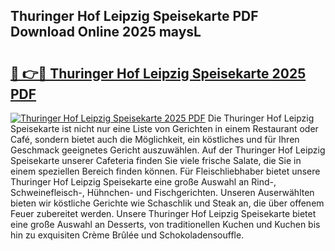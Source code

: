 ## Thuringer Hof Leipzig Speisekarte PDF Download Online 2025 maysL

# <h2><a href="http://gca09jc.nevu.top/?p=Thuringer+Hof+Leipzig+Speisekarte">🔗 👉🔴 Thuringer Hof Leipzig Speisekarte 2025 PDF</a></h2>

[![Thuringer Hof Leipzig Speisekarte 2025 PDF](https://i.imgur.com/dBaPXMq.png)](http://gca09jc.nevu.top/?p=Thuringer+Hof+Leipzig+Speisekarte)
Die Thuringer Hof Leipzig Speisekarte ist nicht nur eine Liste von Gerichten in einem Restaurant oder Café, sondern bietet auch die Möglichkeit, ein köstliches und für Ihren Geschmack geeignetes Gericht auszuwählen. Auf der Thuringer Hof Leipzig Speisekarte unserer Cafeteria finden Sie viele frische Salate, die Sie in einem speziellen Bereich finden können. Für Fleischliebhaber bietet unsere Thuringer Hof Leipzig Speisekarte eine große Auswahl an Rind-, Schweinefleisch-, Hühnchen- und Fischgerichten. Unseren Auserwählten bieten wir köstliche Gerichte wie Schaschlik und Steak an, die über offenem Feuer zubereitet werden. Unsere Thuringer Hof Leipzig Speisekarte bietet eine große Auswahl an Desserts, von traditionellen Kuchen und Kuchen bis hin zu exquisiten Crème Brûlée und Schokoladensouffle.

